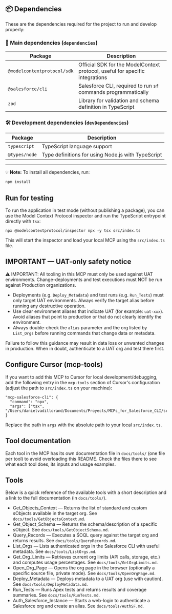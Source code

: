 ## 📦 Dependencies

These are the dependencies required for the project to run and develop properly:

### 🔧 Main dependencies (`dependencies`)

| Package                     | Description                                                                  |
| --------------------------- | ---------------------------------------------------------------------------- |
| `@modelcontextprotocol/sdk` | Official SDK for the ModelContext protocol, useful for specific integrations |
| `@salesforce/cli`           | Salesforce CLI, required to run `sf` commands programmatically               |
| `zod`                       | Library for validation and schema definition in TypeScript                   |

### 🛠️ Development dependencies (`devDependencies`)

| Package       | Description                                        |
| ------------- | -------------------------------------------------- |
| `typescript`  | TypeScript language support                        |
| `@types/node` | Type definitions for using Node.js with TypeScript |

---

💡 **Note:** To install all dependencies, run:

```bash
npm install
```

## Run for testing

To run the application in test mode (without publishing a package), you can use the Model Context Protocol inspector and run the TypeScript entrypoint directly with `tsx`:

```
npx @modelcontextprotocol/inspector npx -y tsx src/index.ts
```

This will start the inspector and load your local MCP using the `src/index.ts` file.

## IMPORTANT — UAT-only safety notice

⚠️ IMPORTANT: All tooling in this MCP must only be used against UAT environments. Change-deployments and test executions must NOT be run against Production organizations.

- Deployments (e.g. `Deploy_Metadata`) and test runs (e.g. `Run_Tests`) must only target UAT environments. Always verify the target alias before running any destructive operation.
- Use clear environment aliases that indicate UAT (for example: `uat-xxx`). Avoid aliases that point to production or that do not clearly identify the environment.
- Always double-check the `alias` parameter and the org listed by `List_Orgs` before running commands that change data or metadata.

Failure to follow this guidance may result in data loss or unwanted changes in production. When in doubt, authenticate to a UAT org and test there first.

## Configure Cursor (mcp-tools)

If you want to add this MCP to Cursor for local development/debugging, add the following entry in the `mcp-tools` section of Cursor's configuration (adjust the path to `src/index.ts` on your machine):

```
"mcp-salesforce-cli": {
  "command": "npx",
  "args": ["tsx", "/Users/danielvadillorand/Documents/Proyects/MCPs_for_Salesforce_CLI/src/index.ts"]
}
```

Replace the path in `args` with the absolute path to your local `src/index.ts`.

## Tool documentation

Each tool in the MCP has its own documentation file in `docs/tools/` (one file per tool) to avoid overloading this README. Check the files there to see what each tool does, its inputs and usage examples.

## Tools

Below is a quick reference of the available tools with a short description and a link to the full documentation (in `docs/tools/`).

- Get_Objects_Context — Returns the list of standard and custom sObjects available in the target org. See `docs/tools/GetObjectsContext.md`.
- Get_Object_Schema — Returns the schema/description of a specific sObject. See `docs/tools/GetObjectSchema.md`.
- Query_Records — Executes a SOQL query against the target org and returns results. See `docs/tools/QueryRecords.md`.
- List_Orgs — Lists authenticated orgs in the Salesforce CLI with useful metadata. See `docs/tools/ListOrgs.md`.
- Get_Org_Limits — Retrieves current org limits (API calls, storage, etc.) and computes usage percentages. See `docs/tools/GetOrgLimits.md`.
- Open_Org_Page — Opens the org page in the browser (optionally a specific source file, private mode). See `docs/tools/OpenOrgPage.md`.
- Deploy_Metadata — Deploys metadata to a UAT org (use with caution). See `docs/tools/DeployMetadata.md`.
- Run_Tests — Runs Apex tests and returns results and coverage summaries. See `docs/tools/RunTests.md`.
- Auth_Salesforce_Instance — Starts a web-login to authenticate a Salesforce org and create an alias. See `docs/tools/AuthSF.md`.

